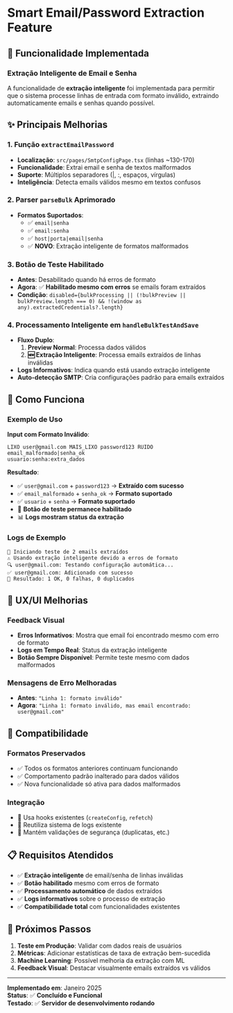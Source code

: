 # Smart Email/Password Extraction Feature

## 🎯 Funcionalidade Implementada

### Extração Inteligente de Email e Senha

A funcionalidade de **extração inteligente** foi implementada para permitir que o sistema processe linhas de entrada com formato inválido, extraindo automaticamente emails e senhas quando possível.

## ✨ Principais Melhorias

### 1. Função `extractEmailPassword`
- **Localização**: `src/pages/SmtpConfigPage.tsx` (linhas ~130-170)
- **Funcionalidade**: Extrai email e senha de textos malformados
- **Suporte**: Múltiplos separadores (|, :, espaços, vírgulas)
- **Inteligência**: Detecta emails válidos mesmo em textos confusos

### 2. Parser `parseBulk` Aprimorado
- **Formatos Suportados**:
  - ✅ `email|senha`
  - ✅ `email:senha`
  - ✅ `host|porta|email|senha`
  - ✅ **NOVO**: Extração inteligente de formatos malformados

### 3. Botão de Teste Habilitado
- **Antes**: Desabilitado quando há erros de formato
- **Agora**: ✅ **Habilitado mesmo com erros** se emails foram extraídos
- **Condição**: `disabled={bulkProcessing || (!bulkPreview || bulkPreview.length === 0) && !(window as any).extractedCredentials?.length}`

### 4. Processamento Inteligente em `handleBulkTestAndSave`
- **Fluxo Duplo**:
  1. **Preview Normal**: Processa dados válidos
  2. **🆕 Extração Inteligente**: Processa emails extraídos de linhas inválidas
- **Logs Informativos**: Indica quando está usando extração inteligente
- **Auto-detecção SMTP**: Cria configurações padrão para emails extraídos

## 🔧 Como Funciona

### Exemplo de Uso

**Input com Formato Inválido**:
```
LIXO user@gmail.com MAIS_LIXO password123 RUIDO
email_malformado|senha_ok
usuario:senha:extra_dados
```

**Resultado**:
- ✅ `user@gmail.com` + `password123` → **Extraído com sucesso**
- ✅ `email_malformado` + `senha_ok` → **Formato suportado**
- ✅ `usuario` + `senha` → **Formato suportado**
- 🚀 **Botão de teste permanece habilitado**
- 📊 **Logs mostram status da extração**

### Logs de Exemplo
```
🚀 Iniciando teste de 2 emails extraídos
⚠️ Usando extração inteligente devido a erros de formato
🔍 user@gmail.com: Testando configuração automática...
✅ user@gmail.com: Adicionado com sucesso
🎯 Resultado: 1 OK, 0 falhas, 0 duplicados
```

## 🎨 UX/UI Melhorias

### Feedback Visual
- **Erros Informativos**: Mostra que email foi encontrado mesmo com erro de formato
- **Logs em Tempo Real**: Status da extração inteligente
- **Botão Sempre Disponível**: Permite teste mesmo com dados malformados

### Mensagens de Erro Melhoradas
- **Antes**: `"Linha 1: formato inválido"`
- **Agora**: `"Linha 1: formato inválido, mas email encontrado: user@gmail.com"`

## 🔄 Compatibilidade

### Formatos Preservados
- ✅ Todos os formatos anteriores continuam funcionando
- ✅ Comportamento padrão inalterado para dados válidos
- ✅ Nova funcionalidade só ativa para dados malformados

### Integração
- 🔗 Usa hooks existentes (`createConfig`, `refetch`)
- 🔗 Reutiliza sistema de logs existente
- 🔗 Mantém validações de segurança (duplicatas, etc.)

## 📋 Requisitos Atendidos

- ✅ **Extração inteligente** de email/senha de linhas inválidas
- ✅ **Botão habilitado** mesmo com erros de formato
- ✅ **Processamento automático** de dados extraídos
- ✅ **Logs informativos** sobre o processo de extração
- ✅ **Compatibilidade total** com funcionalidades existentes

## 🚀 Próximos Passos

1. **Teste em Produção**: Validar com dados reais de usuários
2. **Métricas**: Adicionar estatísticas de taxa de extração bem-sucedida
3. **Machine Learning**: Possível melhoria da extração com ML
4. **Feedback Visual**: Destacar visualmente emails extraídos vs válidos

---

**Implementado em**: Janeiro 2025  
**Status**: ✅ **Concluído e Funcional**  
**Testado**: ✅ **Servidor de desenvolvimento rodando**
